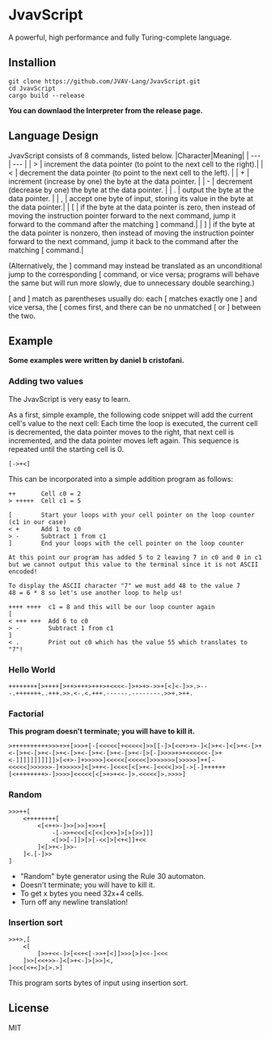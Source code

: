 # JvavScript
A powerful, high performance and fully Turing-complete language.

## Installion
```shell
git clone https://github.com/JVAV-Lang/JvavScript.git 
cd JvavScript 
cargo build --release 
```
**You can downlaod the Interpreter from the release page.**

## Language Design
JvavScript consists of 8 commands, listed below.
|Character|Meaning|
| --- | --- |
| >	| increment the data pointer (to point to the next cell to the right).|
| <	| decrement the data pointer (to point to the next cell to the left). |
| + | increment (increase by one) the byte at the data pointer. |
| - | decrement (decrease by one) the byte at the data pointer. |
| . | output the byte at the data pointer. |
| , | accept one byte of input, storing its value in the byte at the data pointer.|
| [ | if the byte at the data pointer is zero, then instead of moving the instruction pointer forward to the next command, jump it forward to the command after the matching ] command.|
| ] | if the byte at the data pointer is nonzero, then instead of moving the instruction pointer forward to the next command, jump it back to the command after the matching [ command.|

(Alternatively, the ] command may instead be translated as an unconditional jump to the corresponding [ command, or vice versa; programs will behave the same but will run more slowly, due to unnecessary double searching.)

[ and ] match as parentheses usually do: each [ matches exactly one ] and vice versa, the [ comes first, and there can be no unmatched [ or ] between the two.

## Example 
**Some examples were written by daniel b cristofani.**
### Adding two values
The JvavScript is very easy to learn.

As a first, simple example, the following code snippet will add the current cell's value to the next cell: Each time the loop is executed, the current cell is decremented, the data pointer moves to the right, that next cell is incremented, and the data pointer moves left again. This sequence is repeated until the starting cell is 0.

```brainfuck
[->+<]
```

This can be incorporated into a simple addition program as follows:

```brainfuck
++       Cell c0 = 2
> +++++  Cell c1 = 5

[        Start your loops with your cell pointer on the loop counter (c1 in our case)
< +      Add 1 to c0
> -      Subtract 1 from c1
]        End your loops with the cell pointer on the loop counter

At this point our program has added 5 to 2 leaving 7 in c0 and 0 in c1
but we cannot output this value to the terminal since it is not ASCII encoded!

To display the ASCII character "7" we must add 48 to the value 7
48 = 6 * 8 so let's use another loop to help us!

++++ ++++  c1 = 8 and this will be our loop counter again
[
< +++ +++  Add 6 to c0
> -        Subtract 1 from c1
]
< .        Print out c0 which has the value 55 which translates to "7"!
```

### Hello World
```
++++++++[>++++[>++>+++>+++>+<<<<-]>+>+>->>+[<]<-]>>.>---.+++++++..+++.>>.<-.<.+++.------.--------.>>+.>++.
```

### Factorial 
**This program doesn't terminate; you will have to kill it.**
```
>++++++++++>>>+>+[>>>+[-[<<<<<[+<<<<<]>>[[-]>[<<+>+>-]<[>+<-]<[>+<-[>+<-[>+<-[>+<-[>+<-[>+<-[>+<-[>+<-[>+<-[>[-]>>>>+>+<<<<<<-[>+<-]]]]]]]]]]]>[<+>-]+>>>>>]<<<<<[<<<<<]>>>>>>>[>>>>>]++[-<<<<<]>>>>>>-]+>>>>>]<[>++<-]<<<<[<[>+<-]<<<<]>>[->[-]++++++[<++++++++>-]>>>>]<<<<<[<[>+>+<<-]>.<<<<<]>.>>>>]
```

### Random
```
>>>++[
    <++++++++[
        <[<++>-]>>[>>]+>>+[
            -[->>+<<<[<[<<]<+>]>[>[>>]]]
            <[>>[-]]>[>[-<<]>[<+<]]+<<
        ]<[>+<-]>>-
    ]<.[-]>>
]
```
- "Random" byte generator using the Rule 30 automaton.
- Doesn't terminate; you will have to kill it.
- To get x bytes you need 32x+4 cells.
- Turn off any newline translation!

### Insertion sort
```
>>+>,[
    <[
        [>>+<<-]>[<<+<[->>+[<]]>>>[>]<<-]<<<
    ]>>[<<+>>-]<[>+<-]>[>>]<,
]<<<[<+<]>[>.>]
```
This program sorts bytes of input using insertion sort.

## License
MIT

